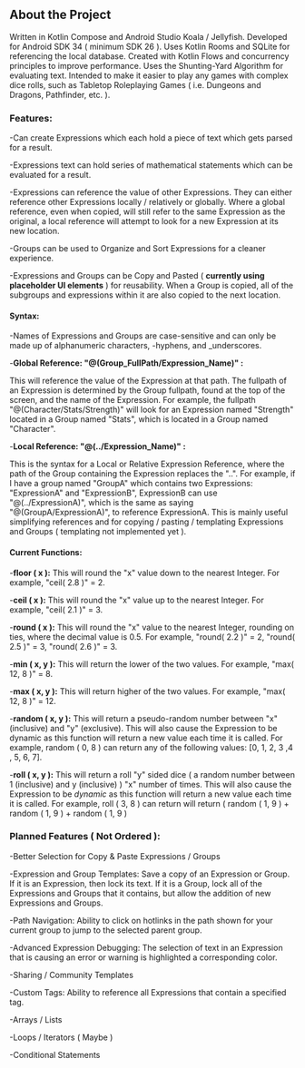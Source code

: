 ## About the Project

Written in Kotlin Compose and Android Studio Koala / Jellyfish. Developed for Android SDK 34 ( minimum SDK 26 ). Uses Kotlin Rooms and SQLite for referencing the local database. Created with Kotlin Flows and concurrency principles to improve performance. Uses the Shunting-Yard Algorithm for evaluating text. Intended to make it easier to play any games with complex dice rolls, such as Tabletop Roleplaying Games ( i.e. Dungeons and Dragons, Pathfinder, etc. ).

### Features: 

-Can create Expressions which each hold a piece of text which gets parsed for a result. 

-Expressions text can hold series of mathematical statements which can be evaluated for a result.

-Expressions can reference the value of other Expressions. They can either reference other Expressions locally / relatively or globally. Where a global reference, even when copied, will still refer to the same Expression as the original, a local reference will attempt to look for a new Expression at its new location.

-Groups can be used to Organize and Sort Expressions for a cleaner experience.

-Expressions and Groups can be Copy and Pasted ( **currently using placeholder UI elements** ) for reusability. When a Group is copied, all of the subgroups and expressions within it are also copied to the next location.

#### Syntax:

-Names of Expressions and Groups are case-sensitive and can only be made up of alphanumeric characters, -hyphens, and  _underscores.

-**Global Reference: "@(Group_FullPath/Expression_Name)" :**

This will reference the value of the Expression at that path. The fullpath of an Expression is determined by the Group fullpath, found at the top of the screen, and the name of the Expression. 
For example, the fullpath "@(Character/Stats/Strength)" will look for an Expression named "Strength" located in a Group named "Stats", which is located in a Group named "Character".

-**Local Reference: "@(../Expression_Name)" :**

This is the syntax for a Local or Relative Expression Reference, where the path of the Group containing the Expression replaces the "..". 
For example, if I have a group named "GroupA" which contains two Expressions: "ExpressionA" and "ExpressionB", ExpressionB can use "@(../ExpressionA)", which is the same as saying "@(GroupA/ExpressionA)", to reference ExpressionA. 
This is mainly useful simplifying references and for copying / pasting / templating Expressions and Groups ( templating not implemented yet ).


#### Current Functions:

-**floor ( x ):** This will round the "x" value down to the nearest Integer. For example, "ceil( 2.8 )" = 2.


-**ceil ( x ):** This will round the "x" value up to the nearest Integer. For example, "ceil( 2.1 )" = 3.


-**round ( x ):** This will round the "x" value to the nearest Integer, rounding on ties, where the decimal value is 0.5. For example, "round( 2.2 )" = 2, "round( 2.5 )" = 3, "round( 2.6 )" = 3.


-**min ( x, y ):** This will return the lower of the two values. For example, "max( 12, 8 )" = 8.


-**max ( x, y ):** This will return higher of the two values. For example, "max( 12, 8 )" = 12.


-**random ( x, y ):**
This will return a pseudo-random number between "x" (inclusive) and "y" (exclusive). This will also cause the Expression to be dynamic as this function will return a new value each time it is called. For example, random ( 0, 8 ) can return any of the following values: [0, 1, 2, 3 ,4 , 5, 6, 7].

-**roll ( x, y ):** 
This will return a roll "y" sided dice ( a random number between 1 (inclusive) and y (inclusive) ) "x" number of times. This will also cause the Expression to be *dynamic* as this function will return a new value each time it is called. 
For example, roll ( 3, 8 ) can return will return ( random ( 1, 9 ) + random ( 1, 9 ) + random ( 1, 9 )


### Planned Features ( Not Ordered ): 

-Better Selection for Copy & Paste Expressions / Groups

-Expression and Group Templates: Save a copy of an Expression or Group. If it is an Expression, then lock its text. If it is a Group, lock all of the Expressions and Groups that it contains, but allow the addition of new Expressions and Groups. 

-Path Navigation: Ability to click on hotlinks in the path shown for your current group to jump to the selected parent group.

-Advanced Expression Debugging: The selection of text in an Expression that is causing an error or warning is highlighted a corresponding color.

-Sharing / Community Templates

-Custom Tags: Ability to reference all Expressions that contain a specified tag.

-Arrays / Lists

-Loops / Iterators ( Maybe )

-Conditional Statements
